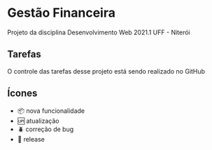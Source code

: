 # Gestão Financeira

Projeto da disciplina Desenvolvimento Web 2021.1 UFF - Niterói

## Tarefas

O controle das tarefas desse projeto está sendo realizado no GitHub

## Ícones

- :package: nova funcionalidade
- :up: atualização
- :beetle: correção de bug
- :checkered_flag: release
